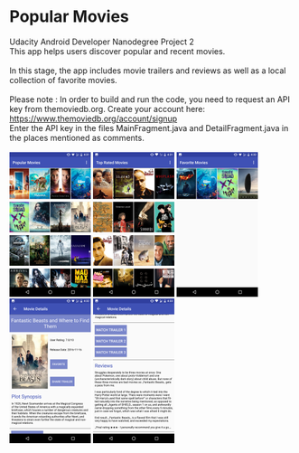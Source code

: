 # Popular Movies
Udacity Android Developer Nanodegree Project 2 </br>
This app helps users discover popular and recent movies. </br></br>
In this stage, the app includes movie trailers and reviews as well as a local collection of favorite movies. </br></br>
Please note : In order to build and run the code, you need to request an API key from themoviedb.org. Create your account here:
https://www.themoviedb.org/account/signup </br>
Enter the API key in the files MainFragment.java and DetailFragment.java in the places mentioned as comments. </br></br>
<img src="https://github.com/Shrreya/Popular-Movies-Stage-2/blob/master/screenshots/1.png" width="144" height="256" />
<img src="https://github.com/Shrreya/Popular-Movies-Stage-2/blob/master/screenshots/2.png" width="144" height="256" />
<img src="https://github.com/Shrreya/Popular-Movies-Stage-2/blob/master/screenshots/3.png" width="144" height="256" />
<img src="https://github.com/Shrreya/Popular-Movies-Stage-2/blob/master/screenshots/4.png" width="144" height="256" />
<img src="https://github.com/Shrreya/Popular-Movies-Stage-2/blob/master/screenshots/5.png" width="144" height="256" />
